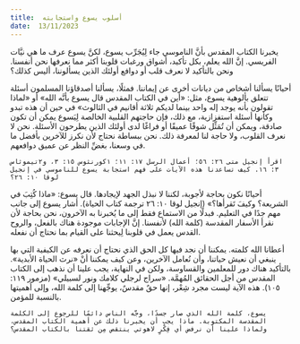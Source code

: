 ```yaml
---
title:  أسلوب يسوع واستجابته
date:  13/11/2023
---
```


يخبرنا الكتاب المقدس بأنَّ الناموسي جاء لِيُجَرِّب  يسوع، لكنَّ يسوع عرف ما هي نيَّات الفريسي. إنَّ الله يعلم، بكل تأكيد، أشواق ورغبات قلوبنا أكثر مما نعرفها نحن أنفسنا. ونحن بالتأكيد لا نعرف قلب أو دوافع أولئك الذين يسألوننا، أليس كذلك؟

أحيانًا يسألنا أشخاص من ديانات أخرى عن إيماننا. فمثلًا، يسألنا أصدقاؤنا المسلمون أسئلة تتعلق بألوهية يسوع، مثل: «أين في الكتاب المقدس قال يسوع بأنَّه الله» أو «لماذا تقولون بأنه يوجد إله واحد بينما لديكم ثلاثة أقانيم في الثالوث» في حين أن هذه تبدو وكأنها أسئلة استفزازية، مع ذلك، فإن حاجتهم القلبية الخالصة لِيَسوع يمكن أن تكون صادقة، ويمكن أن تُمَثِّل شوقًا عميقًا أو فراغًا لدى أولئك الذين يطرحون الأسئلة. نحن لا نعرف القلوب، ولا حاجة لنا لمعرفة ذلك. نحن ببساطة نحتاج لأن نكرز للآخرين بأفضل ما في وسعنا، بغضِّ النظر عن عميق دوافعهم.

`اقرأ إنجيل متى ٢٦: ٥٦؛ أعمال الرسل ١٧: ١١؛ ١كورنثوس ١٥: ٣، و٢تيموثاس ٣: ١٦. كيف تساعدنا هذه الآيات على فهم استجابة يسوع للناموسي في إنجيل لوقا ١٠: ٢٦؟`

أحيانًا نكون بحاجة لأجوبة، لكننا لا نبذل الجهد لإيجادها. قال يسوع: «ماذا كُتِبَ في الشريعة؟ وكيفَ تَقرأها؟» (إنجيل لوقا ١٠: ٢٦ ترجمة كتاب الحياة). أشار يسوع إلى جانب مهم جدًا في التعليم. فبدلًا من الاستماع فقط إلى ما يُخبرنا به الآخرون، نحن بحاجة لأن نقرأ الأسفار المقدسة (كلمة الله) لأنفسنا. إنَّ الإجابات موجودة هناك بالفعل، والروح القدس يعمل في قلوبنا لِيحثنا على القيام بما نحتاج أن نفعله.

أعطانا الله كلمته. يمكننا أن نجد فيها كل الحق الذي نحتاج أن نعرفه عن الكيفية التي بها ينبغي أن نعيش حياتنا، وأن نُعامل الآخرين، وعن كيف يمكننا أنْ «نرث الحياة الأبدية». بالتأكيد هناك دور للمعلمين والقساوسة، ولكن في النهاية، يجب علينا أن نذهب إلى الكتاب المقدس من أجل الحقائق المُهمَّة. «سراج لرجلي كلامك ونور لسبيلي» (مزمور ١١٩: ١٠٥). هذه الآية ليست مجرد شِعْر، إنها حقٌ مقدسٌ، يوجِّهنا إلى كلمة الله، وإلى أهميتها بالنسبة للمؤمن.

`يسوع، كلمة الله الذي صار جسدًا، وجَّه الناس دائمًا للرجوع إلى الكلمة المقدسة المكتوبة. ماذا يجب أن يخبرنا ذلك عن أهمية الكتاب المقدس، ولماذا علينا أن نرفض أي فِكْرٍ لاهوتي ينتقص مِن ثقتنا بالكتاب المقدس؟`